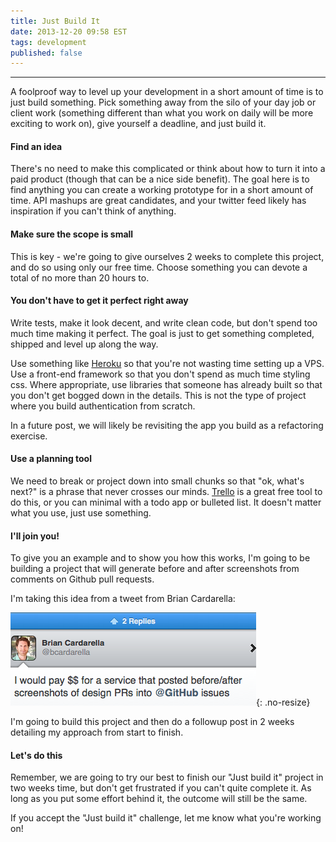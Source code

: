 ```yaml
---
title: Just Build It
date: 2013-12-20 09:58 EST
tags: development
published: false
---
```


---
A foolproof way to level up your development in a short amount of time is to just build something. Pick something away from the silo of your day job or client work (something different than what you work on daily will be more exciting to work on), give yourself a deadline, and just build it.

#### Find an idea
There's no need to make this complicated or think about how to turn it into a paid product (though that can be a nice side benefit). The goal here is to find anything you can create a working prototype for in a short amount of time. API mashups are great candidates, and your twitter feed likely has inspiration if you can't think of anything.

#### Make sure the scope is small
This is key - we're going to give ourselves 2 weeks to complete this project, and do so using only our free time. Choose something you can devote a total of no more than 20 hours to.

#### You don't have to get it perfect right away
Write tests, make it look decent, and write clean code, but don't spend too much time making it perfect. The goal is just to get something completed, shipped and level up along the way.

Use something like [Heroku](http://heroku.com) so that you're not wasting time setting up a VPS. Use a front-end framework so that you don't spend as much time styling css. Where appropriate, use libraries that someone has already built so that you don't get bogged down in the details. This is not the type of project where you build authentication from scratch.

In a future post, we will likely be revisiting the app you build as a refactoring exercise.

#### Use a planning tool
We need to break or project down into small chunks so that "ok, what's next?" is a phrase that never crosses our minds. [Trello](http://trello.com) is a great free tool to do this, or you can minimal with a todo app or bulleted list. It doesn't matter what you use, just use something.

#### I'll join you!
To give you an example and to show you how this works, I'm going to be building a project that will generate before and after screenshots from comments on Github pull requests.

I'm taking this idea from a tweet from Brian Cardarella:

![Screenshot app tweet](/images/screenshot-app-tweet.png){: .no-resize}

I'm going to build this project and then do a followup post in 2 weeks detailing my approach from start to finish. 

#### Let's do this
Remember, we are going to try our best to finish our "Just build it" project in two weeks time, but don't get frustrated if you can't quite complete it. As long as you put some effort behind it, the outcome will still be the same.

If you accept the "Just build it" challenge, let me know what you're working on!